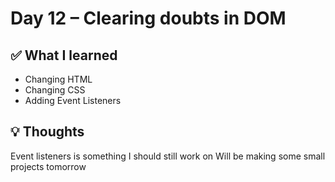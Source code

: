 # Day 12 – Clearing doubts in DOM

## ✅ What I learned
- Changing HTML
-  Changing CSS
- Adding Event Listeners


## 💡 Thoughts
Event listeners is something I should still work on
Will be making some small projects tomorrow


